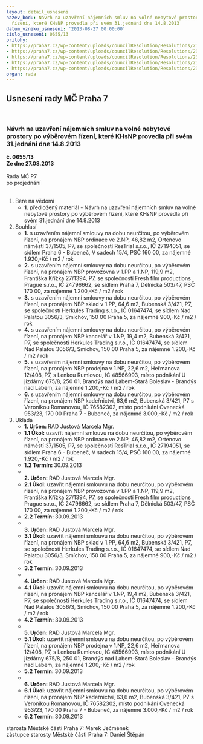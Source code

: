```yaml
---
layout: detail_usneseni
nazev_bodu: Návrh na uzavření nájemních smluv na volné nebytové prostory po výběrovém
  řízení, které KHsNP provedla při svém 31.jednání dne 14.8.2013
datum_vzniku_usneseni: '2013-08-27 00:00:00'
cislo_usneseni: 0655/13
prilohy:
- https://praha7.cz/wp-content/uploads/councilResolution/Resolutions/23726/44-13-or-restrial.pdf
- https://praha7.cz/wp-content/uploads/councilResolution/Resolutions/23726/44-13-or-fresh_film.pdf
- https://praha7.cz/wp-content/uploads/councilResolution/Resolutions/23726/44-13-or-herkules.pdf
- https://praha7.cz/wp-content/uploads/councilResolution/Resolutions/23726/44-13-%c5%ber-rumlov%c3%a1.pdf
- https://praha7.cz/wp-content/uploads/councilResolution/Resolutions/23726/44-13-%c5%ber-romanov%c3%a1.pdf
organ: rada
---
```

<div id="ucUsn_pList" class="usn">
	<span><h2>Usnesení rady MČ Praha 7 </h2>
<br></span><div class="standBody">
<span><h3>Návrh na uzavření nájemních smluv na volné nebytové prostory po výběrovém řízení, které KHsNP provedla při svém 31.jednání dne 14.8.2013</h3></span><div class="center">
		<strong>č. 0655/13</strong><br>
	</div>
<div class="center">
		<strong>Ze dne 27.08.2013</strong><br><br>
	</div>Rada MČ P7<br> po projednání<br><br><ol>
<li>Bere na vědomí<ul><li>
<strong>1.</strong> předložený materiál - Návrh na uzavření nájemních smluv na volné nebytové prostory po výběrovém řízení, které KHsNP provedla při svém 31.jednání dne 14.8.2013</li></ul>
</li>
<li>Souhlasí<ul>
<li>
<strong>1.</strong> s uzavřením nájemní smlouvy na dobu neurčitou, po výběrovém řízení, na pronájem NBP ordinace ve 2.NP, 46,82 m2, Ortenovo náměstí 37/1505, P7, se společností ResTrial s.r.o., IČ 27194051, se sídlem Praha 6 - Bubeneč, V sadech 15/4, PSČ 160 00, za nájemné 1.920,-Kč / m2 / rok</li>
<li>
<strong>2.</strong> s uzavřením nájemní smlouvy na dobu neurčitou, po výběrovém řízení, na pronájem NBP provozovna v 1.PP a 1.NP, 119,9 m2, Františka Křížka 27/1394, P7, se společností Fresh film productions Prague s.r.o., IČ 24796662, se sídlem Praha 7, Dělnická 503/47, PSČ 170 00, za nájemné 1.200,-Kč / m2 / rok</li>
<li>
<strong>3.</strong> s uzavřením nájemní smlouvy na dobu neurčitou, po výběrovém řízení, na pronájem NBP sklad v 1.PP, 64,6 m2, Bubenská 3/421, P7, se společností Herkules Trading s.r.o., IČ 01647474, se sídlem Nad Palatou 3056/3, Smíchov, 150 00 Praha 5, za nájemné 900,-Kč / m2 / rok</li>
<li>
<strong>4.</strong> s uzavřením nájemní smlouvy na dobu neurčitou, po výběrovém řízení, na pronájem NBP kancelář v 1.NP, 19,4 m2, Bubenská 3/421, P7, se společností Herkules Trading s.r.o., IČ 01647474, se sídlem Nad Palatou 3056/3, Smíchov, 150 00 Praha 5, za nájemné 1.200,-Kč / m2 / rok</li>
<li>
<strong>5.</strong> s uzavřením nájemní smlouvy na dobu neurčitou, po výběrovém řízení, na pronájem NBP prodejna v 1.NP, 22,6 m2, Heřmanova 12/408, P7, s Lenkou Rumlovou, IČ 48566993, místo podnikání U jízdárny 675/8, 250 01, Brandýs nad Labem-Stará Boleslav - Brandýs nad Labem, za nájemné 1.200,-Kč / m2 / rok</li>
<li>
<strong>6.</strong> s uzavřením nájemní smlouvy na dobu neurčitou, po výběrovém řízení, na pronájem NBP kadeřnictví, 63,6 m2, Bubenská 3/421, P7 s Veronikou Romanovou, IČ 76582302, místo podnikání Ovenecká 953/23, 170 00 Praha 7 - Bubeneč, za nájemné 3.000,-Kč / m2 / rok    </li>
</ul>
</li>
<li>Ukládá<ul>
<li>
<strong>1. Určen: </strong>RAD Justová Marcela Mgr.</li>
<li>
<strong>1.1 Úkol: </strong>uzavřít nájemní smlouvu na dobu neurčitou, po výběrovém řízení, na pronájem NBP ordinace ve 2.NP, 46,82 m2, Ortenovo náměstí 37/1505, P7, se společností ResTrial s.r.o., IČ 27194051, se sídlem Praha 6 - Bubeneč, V sadech 15/4, PSČ 160 00, za nájemné 1.920,-Kč / m2 / rok</li>
<li>
<strong>1.2 Termín: </strong>30.09.2013</li>
<li>
<strong><br>2. Určen: </strong>RAD Justová Marcela Mgr.</li>
<li>
<strong>2.1 Úkol: </strong>uzavřít nájemní smlouvu na dobu neurčitou, po výběrovém řízení, na pronájem NBP provozovna v 1.PP a 1.NP, 119,9 m2, Františka Křížka 27/1394, P7, se společností Fresh film productions Prague s.r.o., IČ 24796662, se sídlem Praha 7, Dělnická 503/47, PSČ 170 00, za nájemné 1.200,-Kč / m2 / rok</li>
<li>
<strong>2.2 Termín: </strong>30.09.2013</li>
<li>
<strong><br>3. Určen: </strong>RAD Justová Marcela Mgr.</li>
<li>
<strong>3.1 Úkol: </strong>uzavřít nájemní smlouvu na dobu neurčitou, po výběrovém řízení, na pronájem NBP sklad v 1.PP, 64,6 m2, Bubenská 3/421, P7, se společností Herkules Trading s.r.o., IČ 01647474, se sídlem Nad Palatou 3056/3, Smíchov, 150 00 Praha 5, za nájemné 900,-Kč / m2 / rok</li>
<li>
<strong>3.2 Termín: </strong>30.09.2013</li>
<li>
<strong><br>4. Určen: </strong>RAD Justová Marcela Mgr.</li>
<li>
<strong>4.1 Úkol: </strong>uzavřít nájemní smlouvu na dobu neurčitou, po výběrovém řízení, na pronájem NBP kancelář v 1.NP, 19,4 m2, Bubenská 3/421, P7, se společností Herkules Trading s.r.o., IČ 01647474, se sídlem Nad Palatou 3056/3, Smíchov, 150 00 Praha 5, za nájemné 1.200,-Kč / m2 / rok</li>
<li>
<strong>4.2 Termín: </strong>30.09.2013</li>
<li>
<strong><br>5. Určen: </strong>RAD Justová Marcela Mgr.</li>
<li>
<strong>5.1 Úkol: </strong>uzavřít nájemní smlouvu na dobu neurčitou, po výběrovém řízení, na pronájem NBP prodejna v 1.NP, 22,6 m2, Heřmanova 12/408, P7, s Lenkou Rumlovou, IČ 48566993, místo podnikání U jízdárny 675/8, 250 01, Brandýs nad Labem-Stará Boleslav - Brandýs nad Labem, za nájemné 1.200,-Kč / m2 / rok</li>
<li>
<strong>5.2 Termín: </strong>30.09.2013</li>
<li>
<strong><br>6. Určen: </strong>RAD Justová Marcela Mgr.</li>
<li>
<strong>6.1 Úkol: </strong>uzavřít nájemní smlouvu na dobu neurčitou, po výběrovém řízení, na pronájem NBP kadeřnictví, 63,6 m2, Bubenská 3/421, P7 s Veronikou Romanovou, IČ 76582302, místo podnikání Ovenecká 953/23, 170 00 Praha 7 - Bubeneč, za nájemné 3.000,-Kč / m2 / rok</li>
<li>
<strong>6.2 Termín: </strong>30.09.2013</li>
</ul>
</li>
</ol>starosta Městské části Praha 7: Marek Ječmének<br>zástupce starosty Městské části Praha 7: Daniel Štěpán 
</div>
</div>